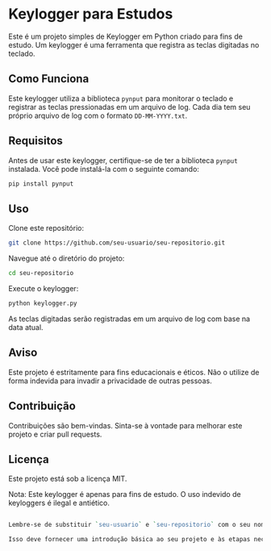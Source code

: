 # Keylogger para Estudos

Este é um projeto simples de Keylogger em Python criado para fins de estudo. Um keylogger é uma ferramenta que registra as teclas digitadas no teclado.

## Como Funciona

Este keylogger utiliza a biblioteca `pynput` para monitorar o teclado e registrar as teclas pressionadas em um arquivo de log. Cada dia tem seu próprio arquivo de log com o formato `DD-MM-YYYY.txt`.

## Requisitos

Antes de usar este keylogger, certifique-se de ter a biblioteca `pynput` instalada. Você pode instalá-la com o seguinte comando:

```bash
pip install pynput
```

## Uso

Clone este repositório:

```bash
git clone https://github.com/seu-usuario/seu-repositorio.git
````

Navegue até o diretório do projeto:

```bash
cd seu-repositorio
```

Execute o keylogger:

```bash
python keylogger.py
```

As teclas digitadas serão registradas em um arquivo de log com base na data atual.

## Aviso
Este projeto é estritamente para fins educacionais e éticos. Não o utilize de forma indevida para invadir a privacidade de outras pessoas.

## Contribuição
Contribuições são bem-vindas. Sinta-se à vontade para melhorar este projeto e criar pull requests.

## Licença
Este projeto está sob a licença MIT.

Nota: Este keylogger é apenas para fins de estudo. O uso indevido de keyloggers é ilegal e antiético.

```perl

Lembre-se de substituir `seu-usuario` e `seu-repositorio` com o seu nome de usuário e nome do repositório no GitHub. Certifique-se de adicionar um arquivo `LICENSE` ao seu projeto, de acordo com a licença que você deseja usar.

Isso deve fornecer uma introdução básica ao seu projeto e às etapas necessárias para usá-lo. Você pode personalizar o README conforme necessário para incluir mais detalhes ou informações específicas sobre o seu projeto.
```
